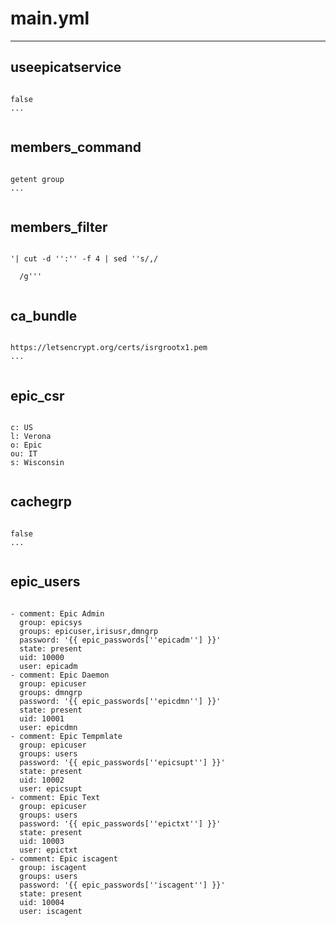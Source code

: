 



# main.yml
  
---
## useepicatservice
  
```

false
...
  
```
## members_command
  
```

getent group
...
  
```
## members_filter
  
```

'| cut -d '':'' -f 4 | sed ''s/,/

  /g'''
  
```
## ca_bundle
  
```

https://letsencrypt.org/certs/isrgrootx1.pem
...
  
```
## epic_csr
  
```

c: US
l: Verona
o: Epic
ou: IT
s: Wisconsin
  
```
## cachegrp
  
```

false
...
  
```
## epic_users
  
```

- comment: Epic Admin
  group: epicsys
  groups: epicuser,irisusr,dmngrp
  password: '{{ epic_passwords[''epicadm''] }}'
  state: present
  uid: 10000
  user: epicadm
- comment: Epic Daemon
  group: epicuser
  groups: dmngrp
  password: '{{ epic_passwords[''epicdmn''] }}'
  state: present
  uid: 10001
  user: epicdmn
- comment: Epic Tempmlate
  group: epicuser
  groups: users
  password: '{{ epic_passwords[''epicsupt''] }}'
  state: present
  uid: 10002
  user: epicsupt
- comment: Epic Text
  group: epicuser
  groups: users
  password: '{{ epic_passwords[''epictxt''] }}'
  state: present
  uid: 10003
  user: epictxt
- comment: Epic iscagent
  group: iscagent
  groups: users
  password: '{{ epic_passwords[''iscagent''] }}'
  state: present
  uid: 10004
  user: iscagent
  
```